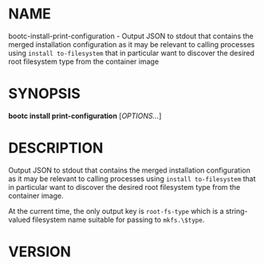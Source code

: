 # NAME

bootc-install-print-configuration - Output JSON to stdout that contains
the merged installation configuration as it may be relevant to calling
processes using `install to-filesystem` that in particular want to
discover the desired root filesystem type from the container image

# SYNOPSIS

**bootc install print-configuration** [*OPTIONS...*]

# DESCRIPTION

Output JSON to stdout that contains the merged installation
configuration as it may be relevant to calling processes using `install
to-filesystem` that in particular want to discover the desired root
filesystem type from the container image.

At the current time, the only output key is `root-fs-type` which is a
string-valued filesystem name suitable for passing to `mkfs.\$type`.

<!-- BEGIN GENERATED OPTIONS -->
<!-- END GENERATED OPTIONS -->

# VERSION

<!-- VERSION PLACEHOLDER -->

